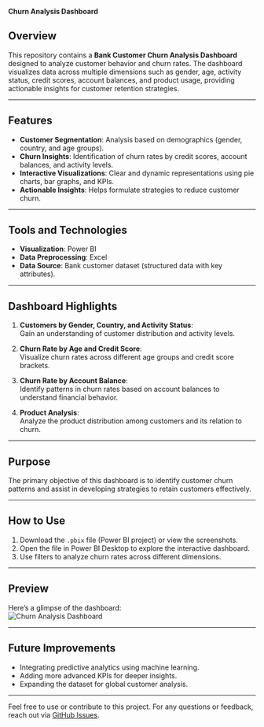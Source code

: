  **Churn Analysis Dashboard**

## **Overview**  
This repository contains a **Bank Customer Churn Analysis Dashboard** designed to analyze customer behavior and churn rates. The dashboard visualizes data across multiple dimensions such as gender, age, activity status, credit scores, account balances, and product usage, providing actionable insights for customer retention strategies.

---

## **Features**  
- **Customer Segmentation**: Analysis based on demographics (gender, country, and age groups).  
- **Churn Insights**: Identification of churn rates by credit scores, account balances, and activity levels.  
- **Interactive Visualizations**: Clear and dynamic representations using pie charts, bar graphs, and KPIs.  
- **Actionable Insights**: Helps formulate strategies to reduce customer churn.  

---

## **Tools and Technologies**  
- **Visualization**: Power BI  
- **Data Preprocessing**: Excel  
- **Data Source**: Bank customer dataset (structured data with key attributes).  

---

## **Dashboard Highlights**  
1. **Customers by Gender, Country, and Activity Status**:  
   Gain an understanding of customer distribution and activity levels.

2. **Churn Rate by Age and Credit Score**:  
   Visualize churn rates across different age groups and credit score brackets.

3. **Churn Rate by Account Balance**:  
   Identify patterns in churn rates based on account balances to understand financial behavior.

4. **Product Analysis**:  
   Analyze the product distribution among customers and its relation to churn.

---

## **Purpose**  
The primary objective of this dashboard is to identify customer churn patterns and assist in developing strategies to retain customers effectively.

---

## **How to Use**  
1. Download the `.pbix` file (Power BI project) or view the screenshots.  
2. Open the file in Power BI Desktop to explore the interactive dashboard.  
3. Use filters to analyze churn rates across different dimensions.

---

## **Preview**  
Here’s a glimpse of the dashboard:  
![Churn Analysis Dashboard](link-to-image-if-uploaded)

---

## **Future Improvements**  
- Integrating predictive analytics using machine learning.  
- Adding more advanced KPIs for deeper insights.  
- Expanding the dataset for global customer analysis.

---

Feel free to use or contribute to this project. For any questions or feedback, reach out via [GitHub Issues](https://github.com/username/repo-name/issues).  
